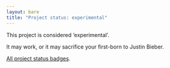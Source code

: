 ```yaml
---
layout: bare
title: "Project status: experimental"
---
```


This project is considered ‘experimental’.

It may work, or it may sacrifice your first-born to Justin Bieber.

[All project status badges][status].

[status]: /weblog/project-status-badges.html
